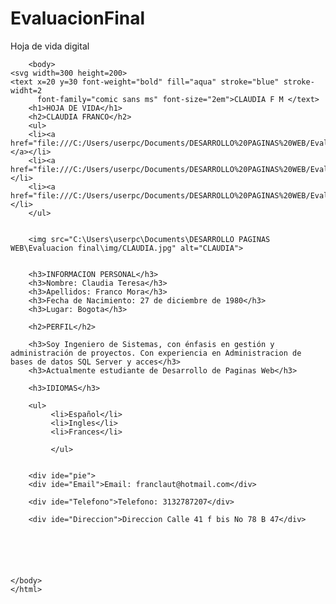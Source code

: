 # EvaluacionFinal
Hoja de vida digital
<!DOCTYPE html>
<html>
<head>
<meta charset="utf-8">
<meta name="viewport" content="width=device-width,user-scalable=no">
	<title>EVALUACION FINAL</title>
	</head>

		<body>
	<svg width=300 height=200>
	<text x=20 y=30 font-weight="bold" fill="aqua" stroke="blue" stroke-widht=2
	      font-family="comic sans ms" font-size="2em">CLAUDIA F M </text>
		<h1>HOJA DE VIDA</h1>
		<h2>CLAUDIA FRANCO</h2>
		<ul>
		<li><a href="file:///C:/Users/userpc/Documents/DESARROLLO%20PAGINAS%20WEB/Evaluacion%20final/EVALUACION.html">Inicio </a></li>
		<li><a href="file:///C:/Users/userpc/Documents/DESARROLLO%20PAGINAS%20WEB/Evaluacion%20final/Educacion.html">Educaciòn</a></li>
		<li><a href="file:///C:/Users/userpc/Documents/DESARROLLO%20PAGINAS%20WEB/Evaluacion%20final/Experiencia.html">Experiencia</a></li>
		</ul>


		<img src="C:\Users\userpc\Documents\DESARROLLO PAGINAS WEB\Evaluacion final\img/CLAUDIA.jpg" alt="CLAUDIA">


		<h3>INFORMACION PERSONAL</h3>
		<h3>Nombre: Claudia Teresa</h3>
		<h3>Apellidos: Franco Mora</h3> 
		<h3>Fecha de Nacimiento: 27 de diciembre de 1980</h3>
		<h3>Lugar: Bogota</h3>

		<h2>PERFIL</h2>

		<h3>Soy Ingeniero de Sistemas, con énfasis en gestión y administración de proyectos. Con experiencia en Administracion de bases de datos SQL Server y acces</h3>
		<h3>Actualmente estudiante de Desarrollo de Paginas Web</h3>

		<h3>IDIOMAS</h3>

		<ul>
		     <li>Español</li>
		     <li>Ingles</li>
		     <li>Frances</li>

		     </ul>


		<div ide="pie">
		<div ide="Email">Email: franclaut@hotmail.com</div>

		<div ide="Telefono">Telefono: 3132787207</div>

		<div ide="Direccion">Direccion Calle 41 f bis No 78 B 47</div>





		
	</body>
	</html>
